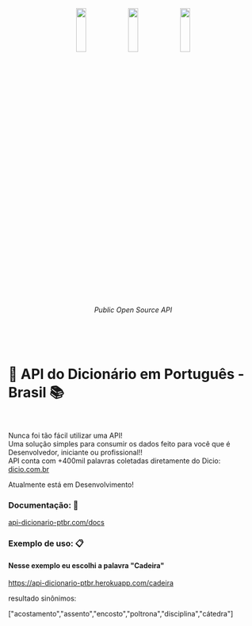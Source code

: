 
<div align="center">
<a href="https://www.python.org/" target="_blank" title="Python"> <img src="https://cdn.jsdelivr.net/gh/devicons/devicon/icons/python/python-original-wordmark.svg" align="center" height="15%" width="20%"><a/>
<a href="https://www.python.org/" target="_blank" title="FastAPI"> <img src="https://cdn.jsdelivr.net/gh/devicons/devicon/icons/fastapi/fastapi-original-wordmark.svg" align="center" height="15%" width="20%"><a/>
<a href="https://www.crummy.com/software/BeautifulSoup/bs4/doc/" target="_blank" title="Beautiful Soup"> <img src="https://miro.medium.com/max/1045/1*jN3vLj7R8m9BEpOJuMJT-w.png" align="center" height="15%" width="20%"><a/>
</div>
<p align="center">
    <em>Public Open Source API</em>
</p>

<br><br><br>
<h1>🔎 API do Dicionário em Português - Brasil 📚 </h1> <br>

Nunca foi tão fácil utilizar uma API!<br>
Uma solução simples para consumir os dados feito para você que é Desenvolvedor, iniciante ou profissional!!<br>
API conta com +400mil palavras coletadas diretamente do Dicio: <a href="https://dicio.com.br/" target="_blank">dicio.com.br</a>

Atualmente está em Desenvolvimento!

### Documentação: 📁
<div>
<a href="https://api-dicionario-ptbr.herokuapp.com/docs" target="_blank">api-dicionario-ptbr.com/docs</a>
</div>


### Exemplo de uso: 📋

#### Nesse exemplo eu escolhi a palavra "Cadeira" 


https://api-dicionario-ptbr.herokuapp.com/cadeira



resultado sinônimos:

["acostamento","assento","encosto","poltrona","disciplina","cátedra"]


